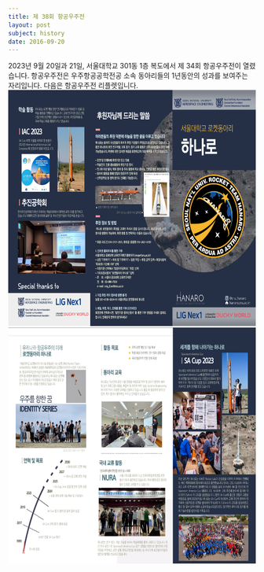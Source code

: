 ```yaml
---
title: 제 38회 항공우주전 
layout: post
subject: history
date: 2016-09-20
---
```

2023년 9월 20일과 21일, 서울대학교 301동 1층 복도에서 제 34회 항공우주전이 열렸습니다.
항공우주전은 우주항공공학전공 소속 동아리들의 1년동안의 성과를 보여주는 자리입니다.
다음은 항공우주전 리플렛입니다.<br/>
<img src="https://github.com/Hanaro2021/hanaro.github.io/blob/master/assets/leaflet1.PNG?raw=true" width="720" height="480"/>
<img src="https://github.com/Hanaro2021/hanaro.github.io/blob/master/assets/leaflet2.PNG?raw=true" width="720" height="480"/>

